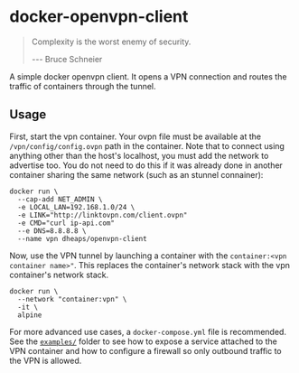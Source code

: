docker-openvpn-client
=====================

> Complexity is the worst enemy of security.
>
> --- Bruce Schneier

A simple docker openvpn client. It opens a VPN connection and routes the traffic
of containers through the tunnel.

Usage
-----

First, start the vpn container. Your ovpn file must be available at the
`/vpn/config/config.ovpn` path in the container. Note that to connect using anything
other than the host's localhost, you must add the network to advertise too. You 
do not need to do this if it was already done in another container sharing the same
network (such as an stunnel connainer):

    docker run \
      --cap-add NET_ADMIN \
      -e LOCAL_LAN=192.168.1.0/24 \
      -e LINK="http://linktovpn.com/client.ovpn"
      -e CMD="curl ip-api.com"
      --e DNS=8.8.8.8 \
      --name vpn dheaps/openvpn-client

Now, use the VPN tunnel by launching a container with the `container:<vpn
container name>"`. This replaces the container's network stack with the vpn
container's network stack.

    docker run \
      --network "container:vpn" \
      -it \
      alpine

For more advanced use cases, a `docker-compose.yml` file is recommended. See the
[`examples/`][examples] folder to see how to expose a service attached to the
VPN container and how to configure a firewall so only outbound traffic to the
VPN is allowed.

[examples]: ./examples
[docker-hub]: https://cloud.docker.com/repository/docker/dheaps/openvpn-client/

